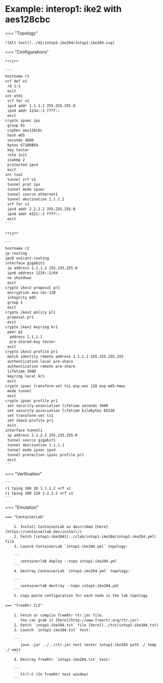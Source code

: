 # Example: interop1: ike2 with aes128cbc

=== "Topology"

    ![Alt text](../d2/intop1-ike204/intop1-ike204.svg)

=== "Configurations"

    **r1**

    ```
    hostname r1
    vrf def v1
     rd 1:1
     exit
    int eth1
     vrf for v1
     ipv4 addr 1.1.1.1 255.255.255.0
     ipv6 addr 1234::1 ffff::
     exit
    crypto ipsec ips
     group 01
     cipher aes128cbc
     hash md5
     seconds 3600
     bytes 67108864
     key tester
     role init
     isakmp 2
     protected ipv4
     exit
    int tun1
     tunnel vrf v1
     tunnel prot ips
     tunnel mode ipsec
     tunnel source ethernet1
     tunnel destination 1.1.1.2
     vrf for v1
     ipv4 addr 2.2.2.1 255.255.255.0
     ipv6 addr 4321::1 ffff::
     exit
    ```

    **r2**

    ```
    hostname r2
    ip routing
    ipv6 unicast-routing
    interface gigabit1
     ip address 1.1.1.2 255.255.255.0
     ipv6 address 1234::2/64
     no shutdown
     exit
    crypto ikev2 proposal pr1
     encryption aes-cbc-128
     integrity md5
     group 1
     exit
    crypto ikev2 policy pl1
     proposal pr1
     exit
    crypto ikev2 keyring kr1
     peer p1
      address 1.1.1.1
      pre-shared-key tester
     exit
    crypto ikev2 profile pr1
     match identity remote address 1.1.1.1 255.255.255.255
     authentication local pre-share
     authentication remote pre-share
     lifetime 3600
     keyring local kr1
     exit
    crypto ipsec transform-set ts1 esp-aes 128 esp-md5-hmac
     mode tunnel
     exit
    crypto ipsec profile pr1
     set security-association lifetime seconds 3600
     set security-association lifetime kilobytes 65536
     set transform-set ts1
     set ikev2-profile pr1
     exit
    interface tunnel1
     ip address 2.2.2.2 255.255.255.0
     tunnel source gigabit1
     tunnel destination 1.1.1.1
     tunnel mode ipsec ipv4
     tunnel protection ipsec profile pr1
     exit
    ```

=== "Verification"

    ```
    r1 tping 100 10 1.1.1.2 vrf v1
    r1 tping 100 120 2.2.2.2 vrf v1
    ```

=== "Emulation"

    === "ContainerLab"

        1. Install ContainerLab as described [here](https://containerlab.dev/install/)  
        2. Fetch [intop1-ike204](../clab/intop1-ike204/intop1-ike204.yml) file  
        3. Launch ContainerLab `intop1-ike204.yml` topology:  

        ```
           containerlab deploy --topo intop1-ike204.yml  
        ```
        4. Destroy ContainerLab `intop1-ike204.yml` topology:  

        ```
           containerlab destroy --topo intop1-ike204.yml  
        ```
        5. Copy-paste configuration for each node in the lab topology

    === "freeRtr CLI"

        1. Fetch or compile freeRtr rtr.jar file.  
           You can grab it [here](http://www.freertr.org/rtr.jar)  
        2. Fetch `intop1-ike204.tst` file [here](../tst/intop1-ike204.tst)  
        3. Launch `intop1-ike204.tst` test:  

        ```
           java -jar ../../rtr.jar test tester intop1-ike204 path ./ temp ./ wait
        ```
        4. Destroy freeRtr `intop1-ike204.tst` test:  

        ```
           Ctrl-C (In freeRtr test window)
        ```

